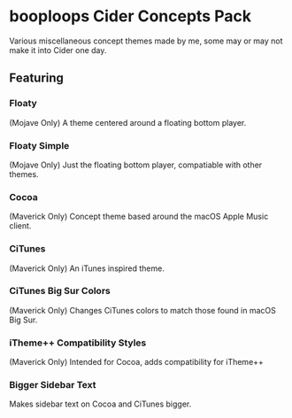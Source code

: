 # booploops Cider Concepts Pack

Various miscellaneous concept themes made by me, some may or may not make it into Cider one day.

## Featuring

### Floaty
(Mojave Only)
A theme centered around a floating bottom player.

### Floaty Simple
(Mojave Only)
Just the floating bottom player, compatiable with other themes.

### Cocoa
(Maverick Only)
Concept theme based around the macOS Apple Music client.

### CiTunes
(Maverick Only)
An iTunes inspired theme.

### CiTunes Big Sur Colors
(Maverick Only)
Changes CiTunes colors to match those found in macOS Big Sur.

### iTheme++ Compatibility Styles
(Maverick Only)
Intended for Cocoa, adds compatibility for iTheme++

### Bigger Sidebar Text
Makes sidebar text on Cocoa and CiTunes bigger.
